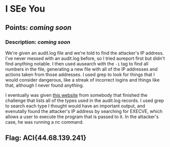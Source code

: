 # **I SEe You**
## Points: *coming soon*
### **Description:** *coming soon*

We're given an audit.log file and we're told to find the attacker's IP address. I've never messed with an audit.log before, so I tried aureport 
first but didn't find anything notable. I then used ausearch with the `-i` tag to find all numbers in the file, generating a new file with all of the IP
addresses and actions taken from those addresses. I used grep to look for things that I would consider dangerous, like a streak of incorrect logins and 
things like that, although I never found anything.

I eventually was given [this website](https://access.redhat.com/documentation/en-us/red_hat_enterprise_linux/6/html/security_guide/sec-Audit_Record_Types) from somebody that finished the challenge that lists all of the types used in the audit.log records.
I used grep to search each type I thought would have an important output, and evenutally found the attacker's IP address by searching for EXECVE, which allows a user to execute the program that is passed to it. In the 
attacker's case, he was running a nc command. 

## **Flag:** ACI{44.68.139.241}
